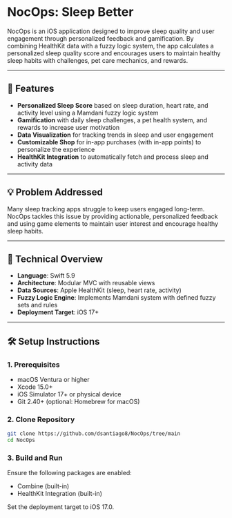 # NocOps: Sleep Better

NocOps is an iOS application designed to improve sleep quality and user engagement through personalized feedback and gamification. By combining HealthKit data with a fuzzy logic system, the app calculates a personalized sleep quality score and encourages users to maintain healthy sleep habits with challenges, pet care mechanics, and rewards.

---

## 📱 Features

- **Personalized Sleep Score** based on sleep duration, heart rate, and activity level using a Mamdani fuzzy logic system
- **Gamification** with daily sleep challenges, a pet health system, and rewards to increase user motivation
- **Data Visualization** for tracking trends in sleep and user engagement
- **Customizable Shop** for in-app purchases (with in-app points) to personalize the experience
- **HealthKit Integration** to automatically fetch and process sleep and activity data

---

## 💡 Problem Addressed

Many sleep tracking apps struggle to keep users engaged long-term. NocOps tackles this issue by providing actionable, personalized feedback and using game elements to maintain user interest and encourage healthy sleep habits.

---

## 🧠 Technical Overview

- **Language**: Swift 5.9
- **Architecture**: Modular MVC with reusable views
- **Data Sources**: Apple HealthKit (sleep, heart rate, activity)
- **Fuzzy Logic Engine**: Implements Mamdani system with defined fuzzy sets and rules
- **Deployment Target**: iOS 17+

---

## 🛠️ Setup Instructions

### 1. Prerequisites
- macOS Ventura or higher
- Xcode 15.0+
- iOS Simulator 17+ or physical device
- Git 2.40+ (optional: Homebrew for macOS)

### 2. Clone Repository
```bash
git clone https://github.com/dsantiago8/NocOps/tree/main
cd NocOps
```
### 3. Build and Run
Ensure the following packages are enabled:
- Combine (built-in)
- HealthKit Integration (built-in)

Set the deployment target to iOS 17.0.
